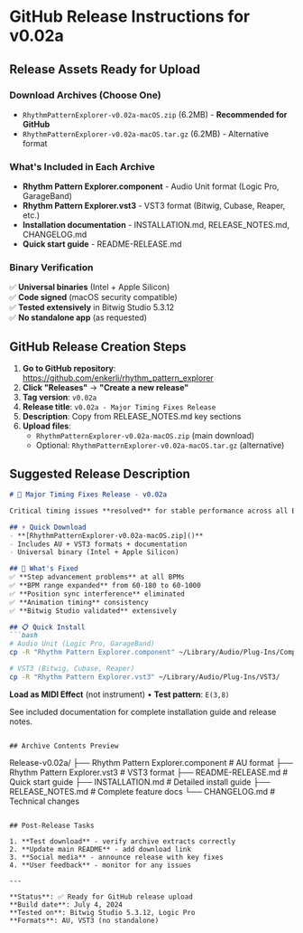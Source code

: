 # GitHub Release Instructions for v0.02a

## Release Assets Ready for Upload

### Download Archives (Choose One)
- `RhythmPatternExplorer-v0.02a-macOS.zip` (6.2MB) - **Recommended for GitHub**
- `RhythmPatternExplorer-v0.02a-macOS.tar.gz` (6.2MB) - Alternative format

### What's Included in Each Archive
- **Rhythm Pattern Explorer.component** - Audio Unit format (Logic Pro, GarageBand)
- **Rhythm Pattern Explorer.vst3** - VST3 format (Bitwig, Cubase, Reaper, etc.)
- **Installation documentation** - INSTALLATION.md, RELEASE_NOTES.md, CHANGELOG.md
- **Quick start guide** - README-RELEASE.md

### Binary Verification
✅ **Universal binaries** (Intel + Apple Silicon)  
✅ **Code signed** (macOS security compatible)  
✅ **Tested extensively** in Bitwig Studio 5.3.12  
✅ **No standalone app** (as requested)  

## GitHub Release Creation Steps

1. **Go to GitHub repository**: https://github.com/enkerli/rhythm_pattern_explorer
2. **Click "Releases"** → **"Create a new release"**
3. **Tag version**: `v0.02a`
4. **Release title**: `v0.02a - Major Timing Fixes Release`
5. **Description**: Copy from RELEASE_NOTES.md key sections
6. **Upload files**: 
   - `RhythmPatternExplorer-v0.02a-macOS.zip` (main download)
   - Optional: `RhythmPatternExplorer-v0.02a-macOS.tar.gz` (alternative)

## Suggested Release Description

```markdown
# 🎉 Major Timing Fixes Release - v0.02a

Critical timing issues **resolved** for stable performance across all BPM ranges (20-666 BPM tested in Bitwig Studio).

## ⚡ Quick Download
- **[RhythmPatternExplorer-v0.02a-macOS.zip]()**
- Includes AU + VST3 formats + documentation
- Universal binary (Intel + Apple Silicon)

## 🚀 What's Fixed
✅ **Step advancement problems** at all BPMs  
✅ **BPM range expanded** from 60-180 to 60-1000  
✅ **Position sync interference** eliminated  
✅ **Animation timing** consistency  
✅ **Bitwig Studio validated** extensively  

## 📋 Quick Install
```bash
# Audio Unit (Logic Pro, GarageBand)
cp -R "Rhythm Pattern Explorer.component" ~/Library/Audio/Plug-Ins/Components/

# VST3 (Bitwig, Cubase, Reaper)  
cp -R "Rhythm Pattern Explorer.vst3" ~/Library/Audio/Plug-Ins/VST3/
```

**Load as MIDI Effect** (not instrument) • **Test pattern**: `E(3,8)`

See included documentation for complete installation guide and release notes.
```

## Archive Contents Preview

```
Release-v0.02a/
├── Rhythm Pattern Explorer.component    # AU format
├── Rhythm Pattern Explorer.vst3         # VST3 format
├── README-RELEASE.md                    # Quick start guide
├── INSTALLATION.md                      # Detailed install guide
├── RELEASE_NOTES.md                     # Complete feature docs
└── CHANGELOG.md                         # Technical changes
```

## Post-Release Tasks

1. **Test download** - verify archive extracts correctly
2. **Update main README** - add download link
3. **Social media** - announce release with key fixes
4. **User feedback** - monitor for any issues

---

**Status**: ✅ Ready for GitHub release upload  
**Build date**: July 4, 2024  
**Tested on**: Bitwig Studio 5.3.12, Logic Pro  
**Formats**: AU, VST3 (no standalone)